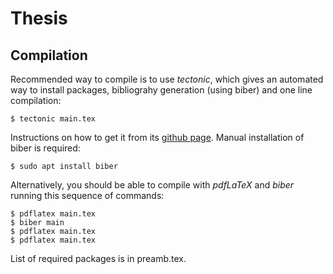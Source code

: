 # Thesis
## Compilation
Recommended way to compile is to use _tectonic_, which gives an automated way to install packages, bibliograhy generation (using biber) and one line compilation:
```
$ tectonic main.tex
```
Instructions on how to get it from its [github page](https://github.com/tectonic-typesetting/tectonic).
Manual installation of biber is required:
```
$ sudo apt install biber
```

Alternatively, you should be able to compile with _pdfLaTeX_ and _biber_ running this sequence of commands:
```
$ pdflatex main.tex
$ biber main
$ pdflatex main.tex
$ pdflatex main.tex
```
List of required packages is in preamb.tex.